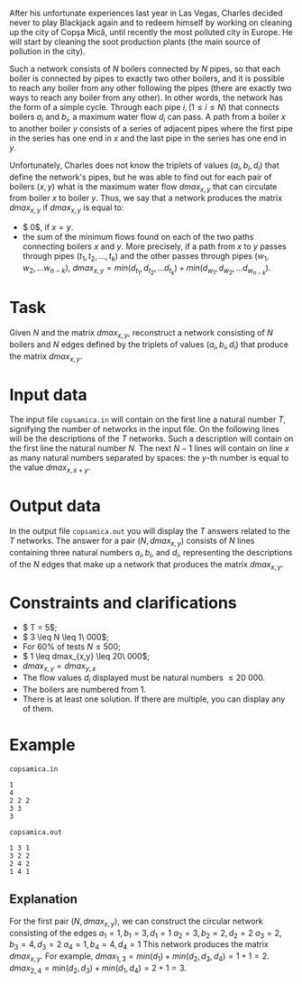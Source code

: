 After his unfortunate experiences last year in Las Vegas, Charles decided never to play Blackjack again and to redeem himself by working on cleaning up the city of Copșa Mică, until recently the most polluted city in Europe. He will start by cleaning the soot production plants (the main source of pollution in the city). 

Such a network consists of $N$ boilers connected by $N$ pipes, so that each boiler is connected by pipes to exactly two other boilers, and it is possible to reach any boiler from any other following the pipes (there are exactly two ways to reach any boiler from any other). In other words, the network has the form of a simple cycle. Through each pipe $i, (1 \leq i \leq N)$ that connects boilers $a_i$ and $b_i$, a maximum water flow $d_i$ can pass. A path from a boiler $x$ to another boiler $y$ consists of a series of adjacent pipes where the first pipe in the series has one end in $x$ and the last pipe in the series has one end in $y$.

Unfortunately, Charles does not know the triplets of values $(a_i, b_i, d_i)$ that define the network's pipes, but he was able to find out for each pair of boilers $(x, y)$ what is the maximum water flow $dmax_{x,y}$ that can circulate from boiler $x$ to boiler $y$. Thus, we say that a network produces the matrix $dmax_{x,y}$ if $dmax_{x,y}$ is equal to:
* $ 0$, if $x = y$.
* the sum of the minimum flows found on each of the two paths connecting boilers $x$ and $y$. More precisely, if a path from $x$ to $y$ passes through pipes $(t_1, t_2, ..., t_k)$ and the other passes through pipes $(w_1, w_2, ... w_{n-k})$, $dmax_{x,y} = min(d_{t_1}, d_{t_2}, ... d_{t_k}) + min(d_{w_1}, d_{w_2}, ... d_{w_{n-k}})$.

# Task

Given $N$ and the matrix $dmax_{x,y}$, reconstruct a network consisting of $N$ boilers and $N$ edges defined by the triplets of values $(a_i, b_i, d_i)$ that produce the matrix $dmax_{x,y}$.

# Input data

The input file `copsamica.in` will contain on the first line a natural number $T$, signifying the number of networks in the input file. On the following lines will be the descriptions of the $T$ networks. Such a description will contain on the first line the natural number $N$. The next $N-1$ lines will contain on line $x$ as many natural numbers separated by spaces: the $y$-th number is equal to the value $dmax_{x,x + y}$.

# Output data

In the output file `copsamica.out` you will display the $T$ answers related to the $T$ networks. The answer for a pair $(N, dmax_{x,y})$ consists of $N$ lines containing three natural numbers $a_i, b_i$, and $d_i$, representing the descriptions of the $N$ edges that make up a network that produces the matrix $dmax_{x,y}$.

# Constraints and clarifications

* $ T = 5$;
* $ 3 \leq N \leq 1\ 000$;
* For $60\%$ of tests $N \leq 500$; 
* $ 1 \leq dmax_{x,y} \leq 20\ 000$;
* $dmax_{x,y} = dmax_{y,x}$ 
* The flow values $d_i$ displayed must be natural numbers $\leq 20\ 000$.
* The boilers are numbered from $1$.
* There is at least one solution. If there are multiple, you can display any of them.

# Example

`copsamica.in`
```
1
4
2 2 2
3 3
3
```

`copsamica.out`
```
1 3 1
3 2 2
2 4 2
1 4 1
```

## Explanation

For the first pair $(N,dmax_{x,y})$, we can construct the circular network consisting of the edges
$a_1 = 1, b_1 = 3, d_1 = 1$
$a_2 = 3, b_2 = 2, d_2 = 2$
$a_3 = 2, b_3 = 4, d_3 = 2$
$a_4 = 1, b_4 = 4, d_4 = 1$
This network produces the matrix $dmax_{x,y}$.
For example, $dmax_{1,3} = min(d_1) + min(d_2, d_3, d_4) = 1+1 = 2$. $dmax_{2,4} = min(d_2, d_3) + min(d_1, d_4) = 2+1 = 3$.